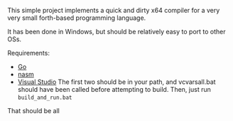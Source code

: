 This simple project implements a quick and dirty x64 compiler for a very very small forth-based programming language.

It has been done in Windows, but should be relatively easy to port to other OSs.

Requirements:
  - [Go](golang.org)
  - [nasm](www.nasm.us)
  - [Visual Studio](https://www.visualstudio.com/)
The first two should be in your path, and vcvarsall.bat should have been called before attempting to build.
Then, just run `build_and_run.bat`

That should be all
